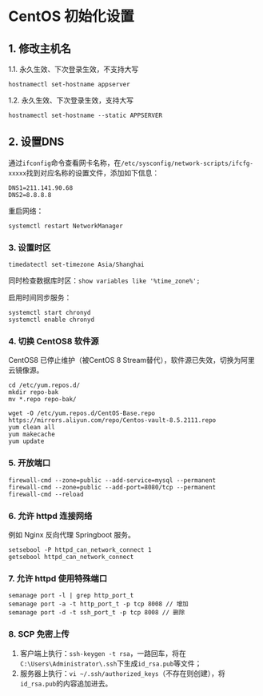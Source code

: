 # CentOS 初始化设置

## 1. 修改主机名

1.1. 永久生效、下次登录生效，不支持大写
```
hostnamectl set-hostname appserver
```

1.2. 永久生效、下次登录生效，支持大写
```
hostnamectl set-hostname --static APPSERVER
```

## 2. 设置DNS

通过`ifconfig`命令查看网卡名称，在`/etc/sysconfig/network-scripts/ifcfg-xxxxx`找到对应名称的设置文件，添加如下信息：
```
DNS1=211.141.90.68
DNS2=8.8.8.8
```
重启网络：
```
systemctl restart NetworkManager
```

### 3. 设置时区
```
timedatectl set-timezone Asia/Shanghai
```
同时检查数据库时区：`show variables like '%time_zone%';`

启用时间同步服务：
```
systemctl start chronyd
systemctl enable chronyd
```

### 4. 切换 CentOS8 软件源
CentOS8 已停止维护（被CentOS 8 Stream替代），软件源已失效，切换为阿里云镜像源。
```
cd /etc/yum.repos.d/
mkdir repo-bak
mv *.repo repo-bak/

wget -O /etc/yum.repos.d/CentOS-Base.repo https://mirrors.aliyun.com/repo/Centos-vault-8.5.2111.repo
yum clean all
yum makecache
yum update
```

### 5. 开放端口
```
firewall-cmd --zone=public --add-service=mysql --permanent
firewall-cmd --zone=public --add-port=8080/tcp --permanent
firewall-cmd --reload
```

### 6. 允许 httpd 连接网络
例如 Nginx 反向代理 Springboot 服务。
```
setsebool -P httpd_can_network_connect 1
getsebool httpd_can_network_connect
```

### 7. 允许 httpd 使用特殊端口
```
semanage port -l | grep http_port_t
semanage port -a -t http_port_t -p tcp 8008 // 增加
semanage port -d -t ssh_port_t -p tcp 8008 // 删除
```

### 8. SCP 免密上传
1. 客户端上执行：`ssh-keygen -t rsa`，一路回车，将在`C:\Users\Administrator\.ssh`下生成`id_rsa.pub`等文件；
2. 服务器上执行：`vi ~/.ssh/authorized_keys`（不存在则创建），将`id_rsa.pub`的内容追加进去。
